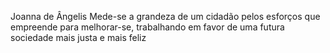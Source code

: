 Joanna de Ângelis
Mede-se a grandeza de um cidadão pelos esforços que empreende para melhorar-se, trabalhando em favor de uma futura sociedade mais justa e mais feliz
